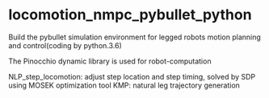 # locomotion_nmpc_pybullet_python

Build the pybullet simulation environment for legged robots motion planning and control(coding by python.3.6)

The Pinocchio dynamic library is used for robot-computation

NLP_step_locomotion: adjust step location and step timing, solved by SDP using MOSEK optimization tool
KMP: natural leg trajectory generation
